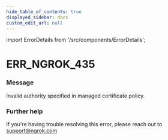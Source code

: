 ```yaml
---
hide_table_of_contents: true
displayed_sidebar: docs
custom_edit_url: null
---
```


import ErrorDetails from '/src/components/ErrorDetails';

# ERR_NGROK_435

### Message
Invalid authority specified in managed certificate policy.

### Further help
If you're having trouble resolving this error, please reach out to [support@ngrok.com](mailto:support@ngrok.com?subject=Help%20with%20ERR_NGROK_435)

<ErrorDetails error='err_ngrok_435' />
